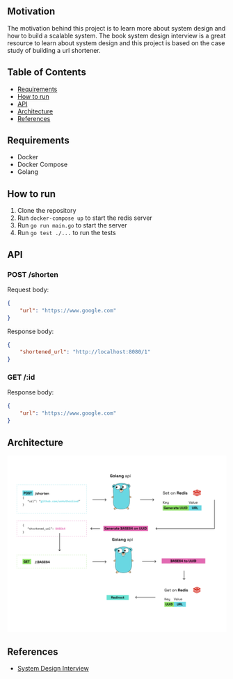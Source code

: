 ## Motivation
The motivation behind this project is to learn more about system design and how to build a scalable system. The book system design interview is a great resource to learn about system design and this project is based on the case study of building a url shortener.

## Table of Contents
- [Requirements](#requirements)
- [How to run](#how-to-run)
- [API](#api)
- [Architecture](#architecture)
- [References](#references)

## Requirements
- Docker
- Docker Compose
- Golang

## How to run
1. Clone the repository
2. Run `docker-compose up` to start the redis server
3. Run `go run main.go` to start the server
4. Run `go test ./...` to run the tests

## API
### POST /shorten
Request body:
```json
{
    "url": "https://www.google.com"
}
```
Response body:
```json
{
    "shortened_url": "http://localhost:8080/1"
}
```

### GET /:id
Response body:
```json
{
    "url": "https://www.google.com"
}
```

## Architecture
![Architecture](./docs/shortener-url-arch.png)

## References
- [System Design Interview](https://www.amazon.com/System-Design-Interview-insiders-Second/dp/B08CMF2CQF)
